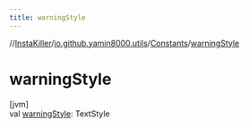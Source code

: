 ```yaml
---
title: warningStyle
---
```

//[InstaKiller](../../../index.html)/[io.github.yamin8000.utils](../index.html)/[Constants](index.html)/[warningStyle](warning-style.html)



# warningStyle



[jvm]\
val [warningStyle](warning-style.html): TextStyle




